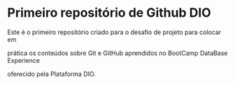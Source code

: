 # Primeiro repositório de Github DIO
 Este é o primeiro repositório criado para o desafio de projeto para colocar em 
 
 prática os conteúdos sobre Git e GitHub aprendidos no BootCamp DataBase Experience 
 
 oferecido pela Plataforma DIO.
